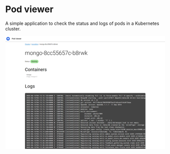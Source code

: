# Pod viewer

A simple application to check the status and logs of pods in a Kubernetes cluster.

![](./docs/screenshot.PNG)
